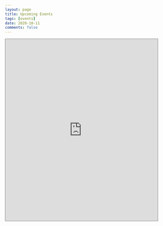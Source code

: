 ```yaml
---
layout: page
title: Upcoming Events
tags: [events]
date: 2020-10-11
comments: false
---
```

    
<iframe src="https://calendar.google.com/calendar/embed?height=600&wkst=1&bgcolor=%239E69AF&ctz=America%2FNew_York&src=dHlsZXIua2lyYnlAb3NjZW9sYXNjaG9vbHMubmV0&color=%238E24AA" style="border:solid 1px #777" width="100%" height="600" frameborder="0" scrolling="no"></iframe>
